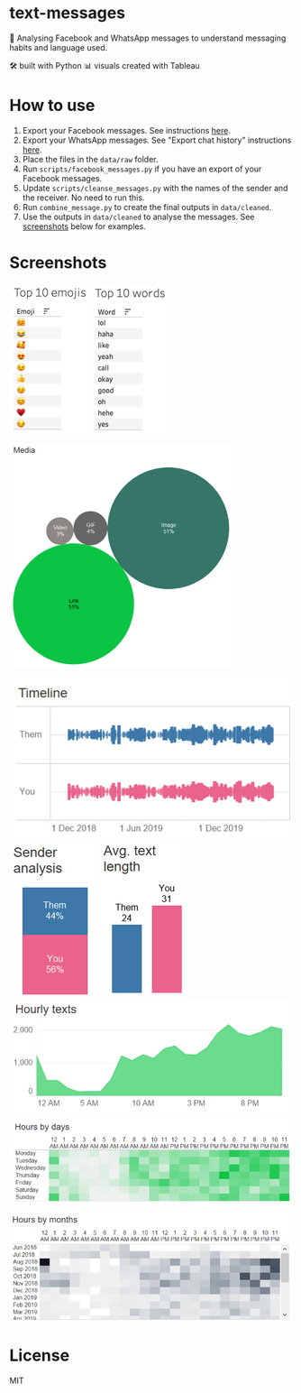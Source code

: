 # text-messages
💬 Analysing Facebook and WhatsApp messages to understand messaging habits and language used. 

🛠 built with Python
📊 visuals created with Tableau

# How to use
 1. Export your Facebook messages. See instructions [here](https://www.facebook.com/help/212802592074644/?ref=u2u).
 2. Export your WhatsApp messages. See "Export chat history" instructions [here](https://faq.whatsapp.com/android/chats/how-to-save-your-chat-history/?lang=en). 
 3. Place the files in the `data/raw` folder.
 4. Run `scripts/facebook_messages.py` if you have an export of your Facebook messages.
 5. Update `scripts/cleanse_messages.py` with the names of the sender and the receiver. No need to run this.
 6. Run `combine_message.py` to create the final outputs in `data/cleaned`.
 7. Use the outputs in `data/cleaned` to analyse the messages. See [screenshots](#screenshots) below for examples.

# Screenshots
![Top 10 emojis](https://github.com/priyalr/text-messages/blob/master/screenshots/Top%2010%20emojis.png)
![Top 10 words](https://github.com/priyalr/text-messages/blob/master/screenshots/Top%2010%20words.png)

<img src="https://github.com/priyalr/text-messages/blob/master/screenshots/Media%202.PNG" width="400" height="398" title="Media">


![Timeline](https://github.com/priyalr/text-messages/blob/master/screenshots/Timeline.PNG)
![Sender analysis](https://github.com/priyalr/text-messages/blob/master/screenshots/Sender%20analysis.PNG)
![Average text length](https://github.com/priyalr/text-messages/blob/master/screenshots/Avg%20text%20length.PNG)
![Hourly texts](https://github.com/priyalr/text-messages/blob/master/screenshots/Hourly%20texts.PNG)
![Hours by days](https://github.com/priyalr/text-messages/blob/master/screenshots/Hours%20by%20days%202.PNG)
![Hours by months](https://github.com/priyalr/text-messages/blob/master/screenshots/Hours%20by%20months%202.PNG)

# License
MIT
